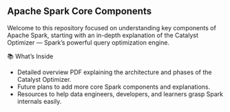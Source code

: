 ## Apache Spark Core Components

Welcome to this repository focused on understanding key components of Apache Spark, starting with an in-depth explanation of the Catalyst Optimizer — Spark’s powerful query optimization engine.

📚 What’s Inside
- Detailed overview PDF explaining the architecture and phases of the Catalyst Optimizer.
- Future plans to add more core Spark components and explanations.
- Resources to help data engineers, developers, and learners grasp Spark internals easily.

